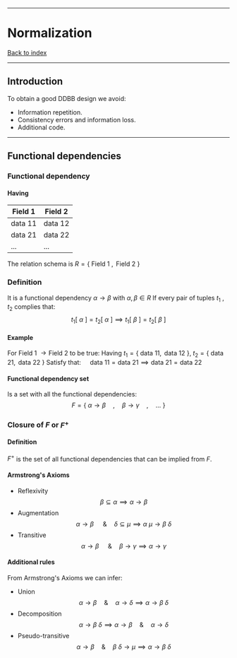 
---
# Normalization

[Back to index](../../index.md)

---

## Introduction

To obtain a good DDBB design we avoid:
- Information repetition.
- Consistency errors and information loss.
- Additional code.

---
## Functional dependencies

### Functional dependency
#### Having

| Field 1 | Field 2 |
| ------- | ------- |
| data 11 | data 12 |
| data 21 | data 22 |
| ...     | ...     |
The relation schema is $R = \{\text{ Field 1 }, \text{ Field 2 }\}$
### Definition
It is a functional dependency $\alpha \to \beta$  with  $\alpha, \beta  \in R$
If every pair of tuples $t_1$ , $t_2$  complies that:
$$t_1[\:\alpha\:] = t_2[\:\alpha\:] \implies t_1[\:\beta\:] = t_2[\:\beta\:]$$
#### Example
For $\text{Field 1 } \to \text{Field 2}$ to be true:
Having $t_1 = \{\text{ data 11}, \text{ data 12 }\}$, $t_2 = \{\text{ data 21}, \text{ data 22 }\}$
Satisfy that: $\quad\text{data 11} = \text{data 21} \implies \text{data 21} = \text{data 22}$
#### Functional dependency set
Is a set with all the functional dependencies:
$$F = \{\:\alpha \to  \beta\quad,\quad\beta \to \gamma\quad,\quad...\:\}$$

### Closure of $F$ or $F^+$
#### Definition
$F^+$ is the set of all functional dependencies that can be implied from $F$.
#### Armstrong's Axioms
- Reflexivity
$$\beta \subseteq \alpha \implies \alpha \to \beta$$
- Augmentation
$$\alpha \to \beta \quad\text{ \& }\quad \delta \subseteq \mu \implies \alpha\:\mu \to \beta\:\delta$$
- Transitive
$$\alpha \to \beta \quad\text{ \& }\quad \beta \to \gamma \implies \alpha \to \gamma$$
#### Additional rules
From Armstrong's Axioms we can infer:
- Union
$$\alpha \to \beta \quad \& \quad \alpha \to \delta \implies \alpha \to\beta\:\delta$$
- Decomposition
$$\alpha \to\beta\:\delta \implies \alpha \to \beta \quad \& \quad \alpha \to \delta$$
- Pseudo-transitive
$$\alpha \to \beta \quad \& \quad \beta\:\delta \to \mu \implies \alpha \to\beta\:\delta$$